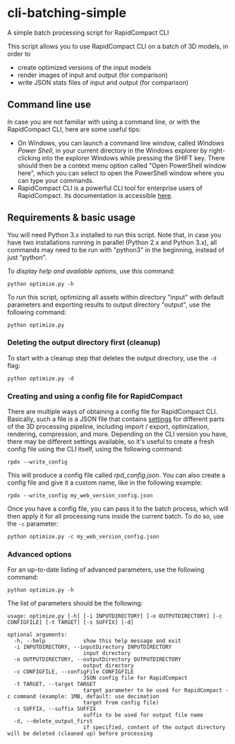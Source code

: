 # cli-batching-simple
A simple batch processing script for RapidCompact CLI

This script allows you to use RapidCompact CLI on a batch of 3D models, in order to
* create optimized versions of the input models
* render images of input and output (for comparison)
* write JSON stats files of input and output (for comparison)

## Command line use
In case you are not familiar with using a command line, or with the RapidCompact CLI, here are some useful tips:
* On Windows, you can launch a command line window, called *Windows Power Shell*, in your current directory in the Windows explorer by right-clicking into the explorer Windows while pressing the SHIFT key. There should then be a context menu option called "Open PowerShell window here", which you can select to open the PowerShell window where you can type your commands.
* RapidCompact CLI is a powerful CLI tool for enterprise users of RapidCompact. Its documentation is accessible [here](https://rapidcompact.com/doc/cli/index.html).


## Requirements & basic usage

You will need Python 3.x installed to run this script. Note that, in case you have two installations running in parallel (Python 2.x and Python 3.x), all commands may need to be run with "python3" in the beginning, instead of just "python".

To *display help and available options*, use this command:

```
python optimize.py -h
```

To *run* this script, optimizing all assets within directory "input" with default parameters and exporting results to output directory "output", use the following command:
```
python optimize.py
```

### Deleting the output directory first (cleanup)

To start with a cleanup step that deletes the output directory, use the `-d` flag:
```
python optimize.py -d
```

### Creating and using a config file for RapidCompact

There are multiple ways of obtaining a config file for RapidCompact CLI. Basically, such a file is a JSON file that contains [settings](https://rapidcompact.com/doc/cli/v04/Configuration/index.html) for different parts of the 3D processing pipeline, including import / export, optimization, rendering, compression, and more. Depending on the CLI version you have, there may be different settings available, so it's useful to create a fresh config file using the CLI itself, using the following command:
```
rpdx --write_config
```
This will produce a config file called *rpd_config.json*. You can also create a config file and give it a custom name, like in the following example:
```
rpdx --write_config my_web_version_config.json
```
Once you have a config file, you can pass it to the batch process, which will then apply it for all processing runs inside the current batch. To do so, use the `-c` parameter:
```
python optimize.py -c my_web_version_config.json
```

### Advanced options
For an up-to-date listing of advanced parameters, use the following command:
```
python optimize.py -h
```

The list of parameters should be the following:
```
usage: optimize.py [-h] [-i INPUTDIRECTORY] [-o OUTPUTDIRECTORY] [-c CONFIGFILE] [-t TARGET] [-s SUFFIX] [-d]

optional arguments:
  -h, --help            show this help message and exit
  -i INPUTDIRECTORY, --inputDirectory INPUTDIRECTORY
                        input directory
  -o OUTPUTDIRECTORY, --outputDirectory OUTPUTDIRECTORY
                        output directory
  -c CONFIGFILE, --configFile CONFIGFILE
                        JSON config file for RapidCompact
  -t TARGET, --target TARGET
                        target parameter to be used for RapidCompact -c command (example: 1MB, default: use decimation
                        target from config file)
  -s SUFFIX, --suffix SUFFIX
                        suffix to be used for output file name
  -d, --delete_output_first
                        if specified, content of the output directory will be deleted (cleaned up) before processing
```
